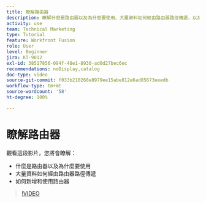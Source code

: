 ```yaml
---
title: 瞭解路由器
description: 瞭解什麼是路由器以及為什麼要使用、大量資料如何經由路由器路徑傳遞，以及如何新增和使用路由器，全部都是  [!DNL Adobe Workfront Fusion] 的功能。
activity: use
team: Technical Marketing
type: Tutorial
feature: Workfront Fusion
role: User
level: Beginner
jira: KT-9012
exl-id: 38517856-094f-48e1-8930-ad0d27bec6ec
recommendations: noDisplay,catalog
doc-type: video
source-git-commit: f033b210268e8979ee15abe812e6ad85673eeedb
workflow-type: tm+mt
source-wordcount: '58'
ht-degree: 100%

---
```


# 瞭解路由器

觀看這段影片，您將會瞭解：

* 什麼是路由器以及為什麼要使用
* 大量資料如何經由路由器路徑傳遞
* 如何新增和使用路由器

>[!VIDEO](https://video.tv.adobe.com/v/335271/?quality=12&learn=on)
